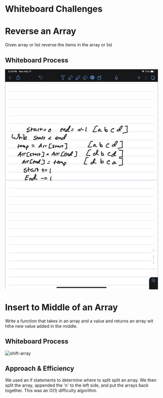 # Whiteboard Challenges

# Reverse an Array
Given array or list reverse the items in the array or list

## Whiteboard Process
![reverse-array](./array-reverse.jpg)



# Insert to Middle of an Array
Write a function that takes in an array and a value and returns an array wit hthe new value added in the middle.

## Whiteboard Process
![shift-array](./shift-array.jpg)

## Approach & Efficiency
We used an if statements to determine where to split split an array. We then split the array, appended the 'n' to the left side, and put the arrays back together. This was an O(1) difficulty algorithm.
